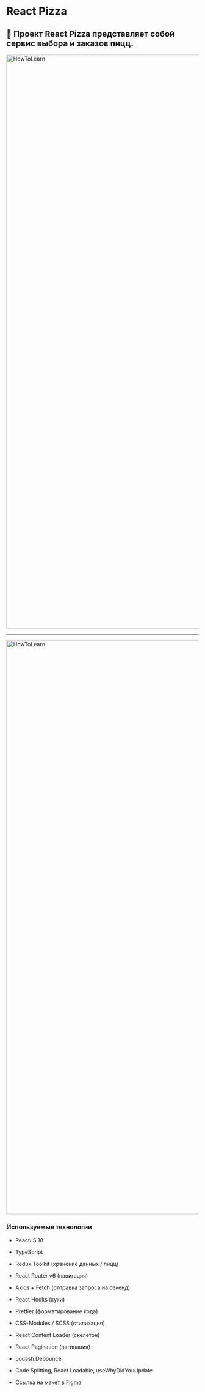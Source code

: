# React Pizza

##  🍕 Проект React Pizza представляет собой сервис выбора и заказов пицц.

<!-- [Ссылка на Github Pages](https://mikhailyandex.github.io/BurgerReact/) -->

<img width="1503" alt="HowToLearn" src="https://github.com/MikhailYandex/ReactPizza/assets/114576286/c8363592-bafe-46db-938e-8f882a1592f4">

---

<img width="1503" alt="HowToLearn" src="https://github.com/MikhailYandex/ReactPizza/assets/114576286/f937a284-9541-45ee-b39e-0850dd7e704e">

### Используемые технологии
* ReactJS 18
* TypeScript
* Redux Toolkit (хранение данных / пицц)
* React Router v6 (навигация)
* Axios + Fetch (отправка запроса на бэкенд)
* React Hooks (хуки)
* Prettier (форматирование кода)
* CSS-Modules / SCSS (стилизация)
* React Content Loader (скелетон)
* React Pagination (пагинация)
* Lodash.Debounce
* Code Splitting, React Loadable, useWhyDidYouUpdate

* [Ссылка на макет в Figma](https://www.figma.com/file/wWUnQwvRDWBfPx1v1pCAfO/React-Pizza?type=design&node-id=0-1&mode=design&t=MXhVxGSPx35WjNRM-0)


